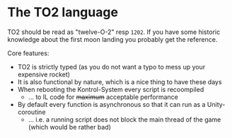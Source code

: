 
# The TO2 language

TO2 should be read as "twelve-O-2" resp `1202`. If you have some historic knowledge about the first moon landing you probably get the reference.

Core features:

* TO2 is strictly typed (as you do not want a typo to mess up your expensive rocket)
* It is also functional by nature, which is a nice thing to have these days
* When rebooting the Kontrol-System every script is recoompiled
  * ... to IL code for <s>maximum</s> acceptable performance
* By default every function is asynchronous so that it can run as a Unity-coroutine
  * ... i.e. a running script does not block the main thread of the game (which would be rather bad)

